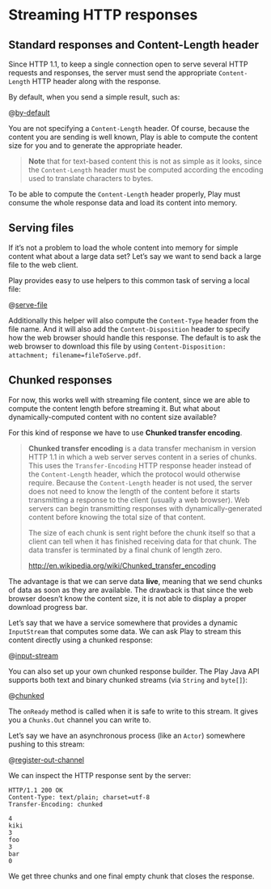 <!--- Copyright (C) 2009-2015 Typesafe Inc. <http://www.typesafe.com> -->
# Streaming HTTP responses

## Standard responses and Content-Length header

Since HTTP 1.1, to keep a single connection open to serve several HTTP requests and responses, the server must send the appropriate `Content-Length` HTTP header along with the response. 

By default, when you send a simple result, such as:

@[by-default](code/javaguide/async/JavaStream.java)

You are not specifying a `Content-Length` header. Of course, because the content you are sending is well known, Play is able to compute the content size for you and to generate the appropriate header.

> **Note** that for text-based content this is not as simple as it looks, since the `Content-Length` header must be computed according the encoding used to translate characters to bytes.

To be able to compute the `Content-Length` header properly, Play must consume the whole response data and load its content into memory. 

## Serving files

If it’s not a problem to load the whole content into memory for simple content what about a large data set? Let’s say we want to send back a large file to the web client.

Play provides easy to use helpers to this common task of serving a local file:

@[serve-file](code/javaguide/async/JavaStream.java)

Additionally this helper will also compute the `Content-Type` header from the file name. And it will also add the `Content-Disposition` header to specify how the web browser should handle this response. The default is to ask the web browser to download this file by using `Content-Disposition: attachment; filename=fileToServe.pdf`.

## Chunked responses

For now, this works well with streaming file content, since we are able to compute the content length before streaming it. But what about dynamically-computed content with no content size available?

For this kind of response we have to use **Chunked transfer encoding**. 

> **Chunked transfer encoding** is a data transfer mechanism in version HTTP 1.1 in which a web server serves content in a series of chunks. This uses the `Transfer-Encoding` HTTP response header instead of the `Content-Length` header, which the protocol would otherwise require. Because the `Content-Length` header is not used, the server does not need to know the length of the content before it starts transmitting a response to the client (usually a web browser). Web servers can begin transmitting responses with dynamically-generated content before knowing the total size of that content.
> 
> The size of each chunk is sent right before the chunk itself so that a client can tell when it has finished receiving data for that chunk. The data transfer is terminated by a final chunk of length zero.
>
> <http://en.wikipedia.org/wiki/Chunked_transfer_encoding>

The advantage is that we can serve data **live**, meaning that we send chunks of data as soon as they are available. The drawback is that since the web browser doesn’t know the content size, it is not able to display a proper download progress bar.

Let’s say that we have a service somewhere that provides a dynamic `InputStream` that computes some data. We can ask Play to stream this content directly using a chunked response:

@[input-stream](code/javaguide/async/JavaStream.java)

You can also set up your own chunked response builder. The Play Java API supports both text and binary chunked streams (via `String` and `byte[]`):

@[chunked](code/javaguide/async/JavaStream.java)

The `onReady` method is called when it is safe to write to this stream. It gives you a `Chunks.Out` channel you can write to.

Let’s say we have an asynchronous process (like an `Actor`) somewhere pushing to this stream:

@[register-out-channel](code/javaguide/async/JavaStream.java)

We can inspect the HTTP response sent by the server:

```
HTTP/1.1 200 OK
Content-Type: text/plain; charset=utf-8
Transfer-Encoding: chunked

4
kiki
3
foo
3
bar
0

```

We get three chunks and one final empty chunk that closes the response.
